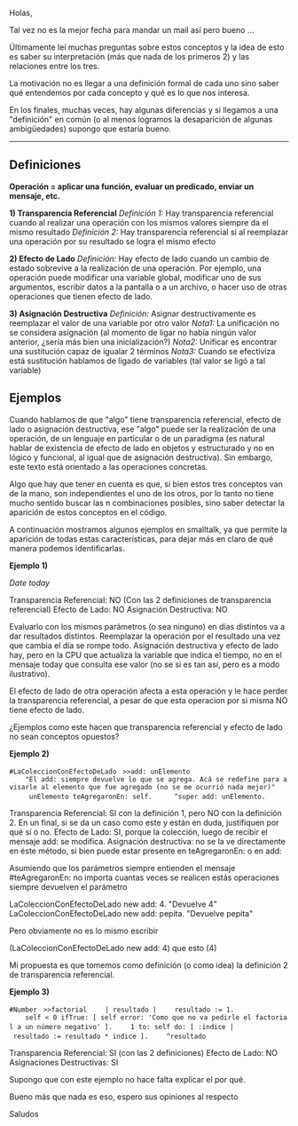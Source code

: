 Holas,

Tal vez no es la mejor fecha para mandar un mail así pero bueno ...

Últimamente leí muchas preguntas sobre estos conceptos y la idea de esto es saber su interpretación (más que nada de los primeros 2) y las relaciones entre los tres.

La motivación no es llegar a una definición formal de cada uno sino saber qué entendemos por cada concepto y qué es lo que nos interesa.

En los finales, muchas veces, hay algunas diferencias y si llegamos a una "definición" en común (o al menos logramos la desaparición de algunas ambigüedades) supongo que estaría bueno.

------------------------------------------------------------------------

Definiciones
------------

**Operación = aplicar una función, evaluar un predicado, enviar un mensaje, etc.**

**1) Transparencia Referencial** *Definición 1:* Hay transparencia referencial cuando al realizar una operación con los mismos valores siempre da el mismo resultado *Definición 2:* Hay transparencia referencial si al reemplazar una operación por su resultado se logra el mismo efecto

**2) Efecto de Lado** *Definición:* Hay efecto de lado cuando un cambio de estado sobrevive a la realización de una operación. Por ejemplo, una operación puede modificar una variable global, modificar uno de sus argumentos, escribir datos a la pantalla o a un archivo, o hacer uso de otras operaciones que tienen efecto de lado.

**3) Asignación Destructiva** *Definición:* Asignar destructivamente es reemplazar el valor de una variable por otro valor *Nota1:* La unificación no se considera asignación (al momento de ligar no había ningún valor anterior, ¿sería más bien una inicialización?) *Nota2:* Unificar es encontrar una sustitución capaz de igualar 2 términos *Nota3:* Cuando se efectiviza está sustitución hablamos de ligado de variables (tal valor se ligó a tal variable)

Ejemplos
--------

Cuando hablamos de que "algo" tiene transparencia referencial, efecto de lado o asignación destructiva, ese "algo" puede ser la realización de una operación, de un lenguaje en particular o de un paradigma (es natural hablar de existencia de efecto de lado en objetos y estructurado y no en lógico y funcional, al igual que de asignación destructiva). Sin embargo, este texto está orientado a las operaciones concretas.

Algo que hay que tener en cuenta es que, si bien estos tres conceptos van de la mano, son independientes el uno de los otros, por lo tanto no tiene mucho sentido buscar las n combinaciones posibles, sino saber detectar la aparición de estos conceptos en el código.

A continuación mostramos algunos ejemplos en smalltalk, ya que permite la aparición de todas estas características, para dejar más en claro de qué manera podemos identificarlas.

**Ejemplo 1)**

*Date today*

Transparencia Referencial: NO (Con las 2 definiciones de transparencia referencial) Efecto de Lado: NO Asignación Destructiva: NO

Evaluarlo con los mismos parámetros (o sea ninguno) en días distintos va a dar resultados distintos. Reemplazar la operación por el resultado una vez que cambia el día se rompe todo. Asignación destructiva y efecto de lado hay, pero en la CPU que actualiza la variable que indica el tiempo, no en el mensaje today que consulta ese valor (no se si es tan así, pero es a modo ilustrativo).

El efecto de lado de otra operación afecta a esta operación y le hace perder la transparencia referencial, a pesar de que esta operacion por si misma NO tiene efecto de lado.

¿Ejemplos como este hacen que transparencia referencial y efecto de lado no sean conceptos opuestos?

**Ejemplo 2)**

`#LaColeccionConEfectoDeLado`
` >>add: unElemento`
`    "El add: siempre devuelve lo que se agrega. Acá se redefine para avisarle al elemento que fue agregado (no se me ocurrió nada mejor)"`
`     unElemento teAgregaronEn: self.`
`     ^super add: unElemento.`

Transparencia Referencial: SI con la definición 1, pero NO con la definición 2. En un final, si se da un caso como este y están en duda, justifiquen por qué sí o no. Efecto de Lado: SI, porque la colección, luego de recibir el mensaje add: se modifica. Asignación destructiva: no se la ve directamente en éste método, si bien puede estar presente en teAgregaronEn: o en add:

Asumiendo que los parámetros siempre entienden el mensaje \#teAgregaronEn: no importa cuantas veces se realicen estás operaciones siempre devuelven el parámetro

LaColeccionConEfectoDeLado new add: 4. "Devuelve 4" LaColeccionConEfectoDeLado new add: pepita. "Devuelve pepita"

Pero obviamente no es lo mismo escribir

(LaColeccionConEfectoDeLado new add: 4) que esto (4)

Mi propuesta es que tomemos como definición (o como idea) la definición 2 de transparencia referencial.

**Ejemplo 3)**

`#Number`
` >>factorial`
`    | resultado |`
`    resultado := 1.`
`    self < 0 ifTrue: [ self error: 'Como que no va pedirle el factorial a un número negativo' ].`
`    1 to: self do: [ :indice | resultado := resultado * indice ].`
`    ^resultado`

Transparencia Referencial: SI (con las 2 definiciones) Efecto de Lado: NO Asignaciones Destructivas: SI

Supongo que con este ejemplo no hace falta explicar el por qué.

Bueno más que nada es eso, espero sus opiniones al respecto

Saludos
